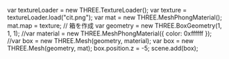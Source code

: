 var textureLoader = new THREE.TextureLoader();
var texture = textureLoader.load("cit.png"); var mat = new THREE.MeshPhongMaterial(); 
mat.map = texture;
// 箱を作成
var geometry = new THREE.BoxGeometry(1, 1, 1);
//var material = new THREE.MeshPhongMaterial({ color: 0xffffff }); //var box = new THREE.Mesh(geometry, material);
var box = new THREE.Mesh(geometry, mat); box.position.z = -5;
scene.add(box);
